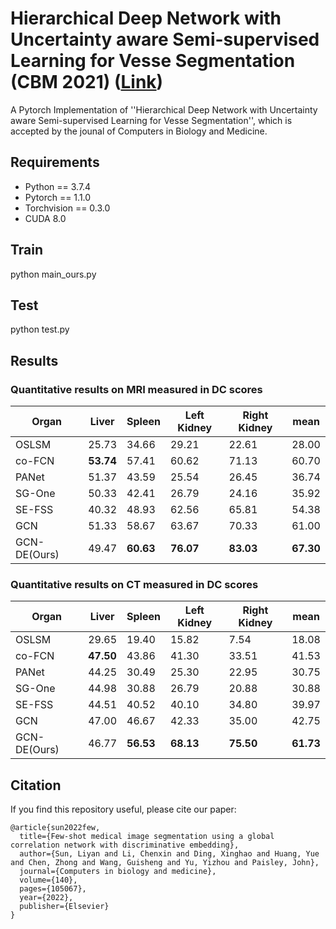 # Hierarchical Deep Network with Uncertainty aware Semi-supervised Learning for Vesse Segmentation (CBM 2021) ([Link](https://www.sciencedirect.com/science/article/pii/S0010482521008611))

A Pytorch Implementation of ''Hierarchical Deep Network with Uncertainty aware Semi-supervised Learning for Vesse Segmentation'', which is accepted by the jounal of Computers in Biology and Medicine.

## Requirements

- Python == 3.7.4
- Pytorch == 1.1.0
- Torchvision == 0.3.0
- CUDA 8.0

## Train
python main_ours.py

## Test
python test.py

## Results
### Quantitative results on MRI measured in DC scores 
|  Organ           |  Liver |  Spleen | Left Kidney  |  Right Kidney | mean  | 
|  --------------  |  ----  |  ------ | -----------  |  ------------ | ----  |
|  OSLSM           |  25.73 |  34.66  | 29.21        |  22.61        | 28.00 |
|  co-FCN          |**53.74**|  57.41 | 60.62        |  71.13        | 60.70 |
|  PANet           |  51.37 |  43.59  | 25.54        |  26.45        | 36.74 |
|  SG-One          |  50.33 |  42.41  | 26.79        |  24.16        | 35.92 |
|  SE-FSS          |  40.32 |  48.93  | 62.56        |  65.81        | 54.38 |
|  GCN             |  51.33 |  58.67  | 63.67        |  70.33        | 61.00 |
|  GCN-DE(Ours)    |  49.47 |**60.63**| **76.07**    |  **83.03**    | **67.30**|

### Quantitative results on CT measured in DC scores 
|  Organ           |  Liver |  Spleen | Left Kidney  |  Right Kidney | mean  | 
|  --------------  |  ----  |  ------ | -----------  |  ------------ | ----  |
|  OSLSM           |  29.65 |  19.40  | 15.82        |  7.54         | 18.08 |
|  co-FCN          |**47.50**|  43.86 | 41.30        |  33.51        | 41.53 |
|  PANet           |  44.25 |  30.49  | 25.30        |  22.95        | 30.75 |
|  SG-One          |  44.98 |  30.88  | 26.79        |  20.88        | 30.88 |
|  SE-FSS          |  44.51 |  40.52  | 40.10        |  34.80        | 39.97 |
|  GCN             |  47.00 |  46.67  | 42.33        |  35.00        | 42.75 |
|  GCN-DE(Ours)    |  46.77 |**56.53**| **68.13**    |  **75.50**    | **61.73**|

## Citation

If you find this repository useful, please cite our paper:
```
@article{sun2022few,
  title={Few-shot medical image segmentation using a global correlation network with discriminative embedding},
  author={Sun, Liyan and Li, Chenxin and Ding, Xinghao and Huang, Yue and Chen, Zhong and Wang, Guisheng and Yu, Yizhou and Paisley, John},
  journal={Computers in biology and medicine},
  volume={140},
  pages={105067},
  year={2022},
  publisher={Elsevier}
}
```

